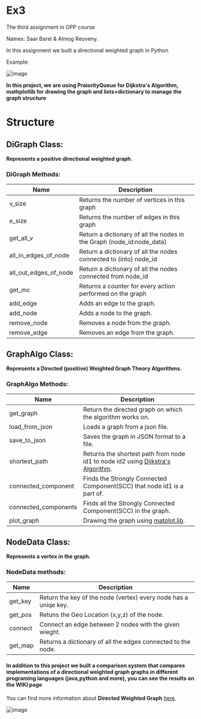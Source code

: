 # Ex3

The third assignment in OPP course

Names: Saar Barel & Almog Reuveny.

In this assignment we built a directional weighted graph in Python

Example:

![image](https://user-images.githubusercontent.com/63556870/104121082-68703e00-5344-11eb-9a0f-8ddaf7daf322.png)


**In this project, we are using PraiorityQueue for Dijkstra's Algorithm, mathplotlib for drawing the graph and lists+dictionary to manage the graph structure**

# Structure

## DiGraph Class:

**Represents a positive directional weighted graph.** 

### DiGraph Methods:
|Name  | Description |
|--|--|
| v_size |Returns the number of vertices in this graph |
| e_size|Returns the number of edges in this graph |
| get_all_v|Return a dictionary of all the nodes in the Graph (node_id:node_data)
| all_in_edges_of_node|Return a dictionary of all the nodes connected to (into) node_id |
| all_out_edges_of_node |Return a dictionary of all the nodes connected from node_id |
| get_mc| Returns a counter for every action performed on the graph
| add_edge|Adds an edge to the graph.  |
| add_node|Adds a node to the graph. |
| remove_node|Removes a node from the graph. |
| remove_edge|Removes an edge from the graph. |


## GraphAlgo Class:

**Represents a Directed (positive) Weighted Graph Theory Algorithms.** 

### GraphAlgo Methods:

|Name  | Description |
|--|--|
| get_graph|Return the directed graph on which the algorithm works on. |
| load_from_json|Loads a graph from a json file. |
| save_to_json|Saves the graph in JSON format to a file.|
| shortest_path|Returns the shortest path from node id1 to node id2 using [Dijkstra's Algorithm](https://en.wikipedia.org/wiki/Dijkstra%27s_algorithm). |
| connected_component|Finds the Strongly Connected Component(SCC) that node id1 is a part of. |
| connected_components|Finds all the Strongly Connected Component(SCC) in the graph.  |
| plot_graph|Drawing the graph using [matplot.lib](https://matplotlib.org/). |


## NodeData Class:

**Represents a vertex in the graph.** 

### NodeData methods:

|Name  | Description |
|--|--|
| get_key|Return the key of the node (vertex) every node has a uniqe key. |
| get_pos|Retuns the Geo Location (x,y,z) of the node.|
| connect|Connect an edge between 2 nodes with the given wieght. |
| get_map|Returns a dictionary of all the edges connected to the node.   |

#### In addition to this project we built a comparison system that compares implementations of a directional weighted graph graphs in different programing languages (java,python and more), you can see the results on the WIKI page


You can find more information about **Directed Weighted Graph** [here](https://en.wikipedia.org/wiki/Directed_graph).

  ![image](https://user-images.githubusercontent.com/63556870/104126874-b5b1d700-5367-11eb-9702-91638351dcb7.png)






